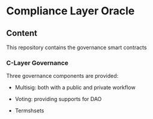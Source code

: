 
# Compliance Layer Oracle

## Content

This repository contains the governance smart contracts

### C-Layer Governance

Three governance components are provided:
  - Multisig: both with a public and private workflow

  - Voting: providing supports for DAO

  - Termshsets

<!--img src="smartcontracts.oracle.png" height=500/-->

